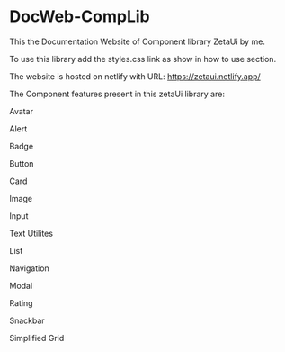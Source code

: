 # DocWeb-CompLib

This the Documentation Website of Component library ZetaUi by me.

To use this library add the styles.css link as show in how to use section.

The website is hosted on netlify with URL: https://zetaui.netlify.app/

The Component features present in this zetaUi library are:

Avatar

Alert

Badge

Button

Card

Image

Input

Text Utilites

List

Navigation

Modal

Rating

Snackbar

Simplified Grid

